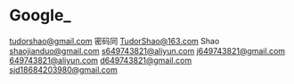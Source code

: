 # Google_

tudorshao@gmail.com  密码同 TudorShao@163.com Shao
shaojianduo@gmail.com      s649743821@aliyun.com
j649743821@gmail.com    649743821@aliyun.com
d649743821@gmail.com
sjd18684203980@gmail.com
